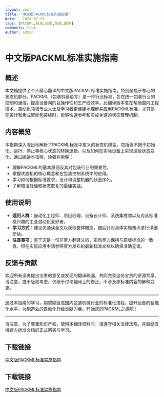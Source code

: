 ```yaml
---
layout: post
title: "中文版PACKML标准实施指南"
date:   2021-07-23
tags: [PACKML,标准,指南,包装,翻译]
comments: true
author: admin
---
```

# 中文版PACKML标准实施指南

## 概述

本文档提供了个人精心翻译的中文版PACKML标准实施指南，特别聚焦于核心的状态机部分。PACKML（包装机器语言）是一种行业标准，旨在统一包装行业的控制和通信，提高设备间的互操作性和生产线效率。此翻译版本意在帮助国内工程技术、自动化领域专业人士及学习者更便捷地理解并应用PACKML标准，尤其是在设计和集成智能包装线时，能够快速参考和实施关键的状态管理机制。

## 内容概览

本指南深入浅出地解析了PACKML标准中定义的状态机模型，包括但不限于初始化、运行、停止等核心状态的转换逻辑，以及如何在实际设备上实现这些状态变化。通过阅读本指南，读者将能够：

- 理解PACKML的基本原则及其对包装行业的重要性。
- 掌握状态机的核心概念和在包装控制系统中的应用。
- 学习如何根据标准要求，设计和调整机器的状态序列。
- 了解错误处理和状态恢复的最佳实践。

## 使用说明

- **适用人群**：自动化工程师、项目经理、设备设计师、系统集成商以及对此标准感兴趣的工业自动化爱好者。
- **学习方式**：建议先通读全文以获取整体概念，随后针对具体实施难点进行详细研读。
- **注意事项**：鉴于这是一份非官方翻译文档，虽然尽力保持与原版标准的一致性，但在实际应用中请参照官方发布的最新标准文档以确保准确无误。

## 反馈与贡献

欢迎所有读者提出宝贵的意见或发现的翻译疏漏，共同完善这份宝贵的资源共享。请注意，由于版权考虑，仅限于讨论翻译上的修正，不涉及原标准内容的解释变更。

---

通过本指南的学习，期望能促进国内包装机械行业的标准化进程，提升设备的智能化水平，为制造业的自动化升级贡献力量。开始您的PACKML之旅吧！

---

请注意，为了尊重知识产权，使用本翻译资料时，请遵守相关法律法规，并鼓励支持官方标准文档的正式购买与学习。

## 下载链接

[中文版PACKML标准实施指南](https://pan.quark.cn/s/da39ad718143)

## 下载链接

[中文版PACKML标准实施指南](https://pan.quark.cn/s/44afa86e1583)